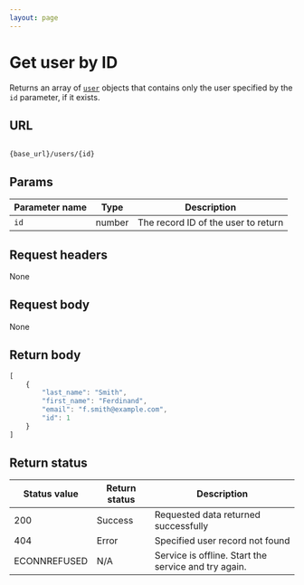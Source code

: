```yaml
---
layout: page
---
```


# Get user by ID

Returns an array of  [`user`](user.md) objects that contains only the user specified by the `id` parameter, if it exists.

## URL

```shell

{base_url}/users/{id}
```

## Params

| Parameter name | Type | Description |
| -------------- | ------ | ------------ |
| `id` | number | The record ID of the user to return |

## Request headers

None

## Request body

None

## Return body

```js
[
    {
        "last_name": "Smith",
        "first_name": "Ferdinand",
        "email": "f.smith@example.com",
        "id": 1
    }
]
```

## Return status

| Status value | Return status | Description |
| ------------- | ----------- | ----------- |
| 200 | Success | Requested data returned successfully |
| 404 | Error | Specified user record not found |
|  ECONNREFUSED | N/A | Service is offline. Start the service and try again. |
